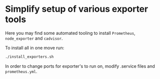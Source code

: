 # Simplify setup of various exporter tools

Here you may find some automated tooling to install `Prometheus`, `node_exporter` and `cadvisor`.

To install all in one move run:

```bash
./install_exporters.sh
```

In order to change ports for exporter's to run on, modify .service files and `prometheus.yml`.